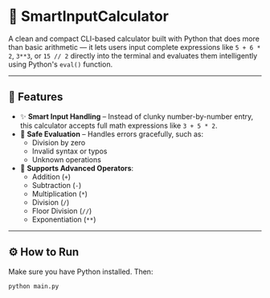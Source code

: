 # 🧮 SmartInputCalculator

A clean and compact CLI-based calculator built with Python that does more than basic arithmetic — it lets users input complete expressions like `5 + 6 * 2`, `3**3`, or `15 // 2` directly into the terminal and evaluates them intelligently using Python's `eval()` function.

---

## 🚀 Features

- ✨ **Smart Input Handling** – Instead of clunky number-by-number entry, this calculator accepts full math expressions like `3 + 5 * 2`.
- 🔐 **Safe Evaluation** – Handles errors gracefully, such as:
  - Division by zero
  - Invalid syntax or typos
  - Unknown operations
- 📐 **Supports Advanced Operators**:
  - Addition (`+`)
  - Subtraction (`-`)
  - Multiplication (`*`)
  - Division (`/`)
  - Floor Division (`//`)
  - Exponentiation (`**`)

---

## ⚙️ How to Run

Make sure you have Python installed. Then:

```bash
python main.py
